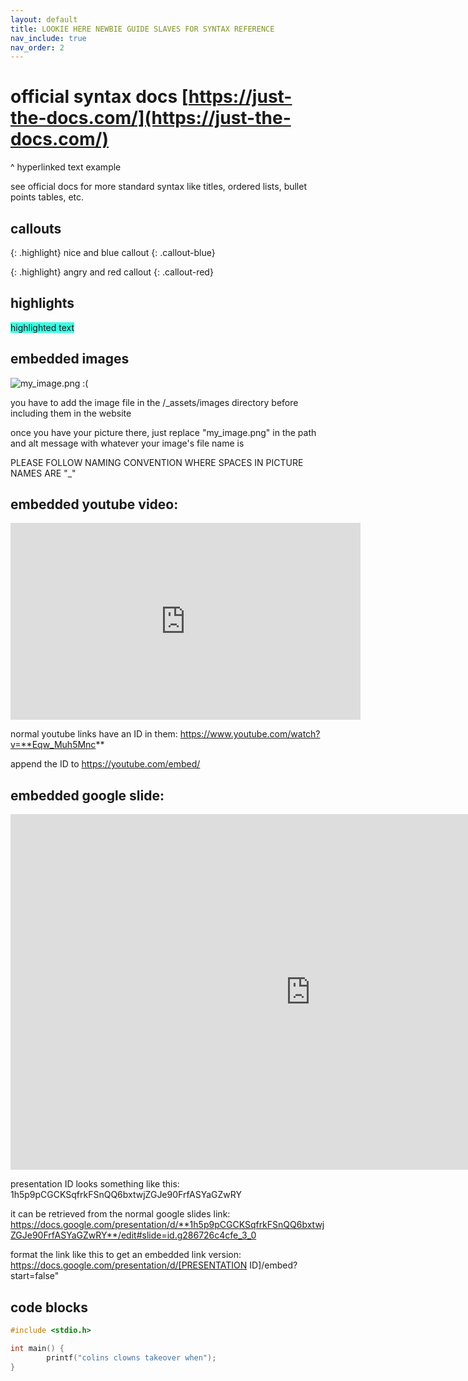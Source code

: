 ```yaml
---
layout: default
title: LOOKIE HERE NEWBIE GUIDE SLAVES FOR SYNTAX REFERENCE
nav_include: true
nav_order: 2
---
```


# official syntax docs [https://just-the-docs.com/](https://just-the-docs.com/)
^ hyperlinked text example

see official docs for more standard syntax like titles, ordered lists, bullet points tables, etc.

## callouts

{: .highlight}
nice and blue callout
{: .callout-blue}

{: .highlight}
angry and red callout
{: .callout-red}

## highlights

<span style="background-color:rgb(57, 255, 229);">highlighted text</span>


## embedded images
<img src="{{ '/_assets/images/my_image.png' | prepend: site.baseurl }}" alt="my_image.png :(">

you have to add the image file in the /_assets/images directory before including them in the website

once you have your picture there, just replace "my_image.png" in the path and alt message with whatever your image's file name is

PLEASE FOLLOW NAMING CONVENTION WHERE SPACES IN PICTURE NAMES ARE "_"

## embedded youtube video:
<iframe 
        width="560" 
        height="315" 
        src="https://youtube.com/embed/Eqw_Muh5Mnc" 
        title="YouTube video player" 
        frameborder="0" 
        allow="accelerometer; autoplay; clipboard-write; encrypted-media; gyroscope; picture-in-picture; web-share" 
        referrerpolicy="strict-origin-when-cross-origin" 
        allowfullscreen>
</iframe>

normal youtube links have an ID in them:
https://www.youtube.com/watch?v=**Eqw_Muh5Mnc**

append the ID to 
https://youtube.com/embed/

## embedded google slide:
<iframe src="https://docs.google.com/presentation/d/1h5p9pCGCKSqfrkFSnQQ6bxtwjZGJe90FrfASYaGZwRY/embed?start=false" 
        frameborder="0" 
        width="960" 
        height="569" 
        allowfullscreen="true" 
        mozallowfullscreen="true" 
        webkitallowfullscreen="true">
</iframe>

presentation ID looks something like this: 1h5p9pCGCKSqfrkFSnQQ6bxtwjZGJe90FrfASYaGZwRY

it can be retrieved from the normal google slides link:
https://docs.google.com/presentation/d/**1h5p9pCGCKSqfrkFSnQQ6bxtwjZGJe90FrfASYaGZwRY**/edit#slide=id.g286726c4cfe_3_0

format the link like this to get an embedded link version:
https://docs.google.com/presentation/d/[PRESENTATION ID]/embed?start=false" 

## code blocks

```cpp
#include <stdio.h>

int main() {
        printf("colins clowns takeover when");
}

```